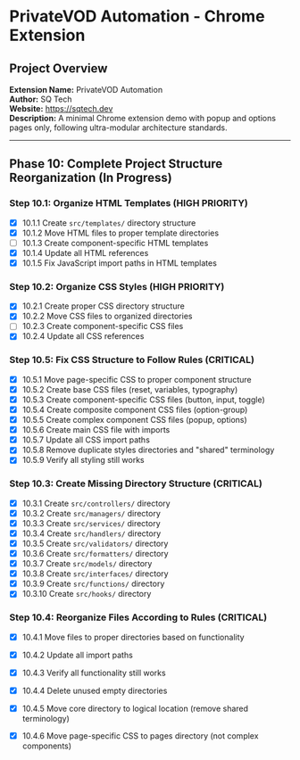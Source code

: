 # PrivateVOD Automation - Chrome Extension

## Project Overview
**Extension Name:** PrivateVOD Automation  
**Author:** SQ Tech  
**Website:** https://sqtech.dev  
**Description:** A minimal Chrome extension demo with popup and options pages only, following ultra-modular architecture standards.

---

## Phase 10: Complete Project Structure Reorganization (In Progress)

### Step 10.1: Organize HTML Templates (HIGH PRIORITY)
- [x] 10.1.1 Create `src/templates/` directory structure
- [x] 10.1.2 Move HTML files to proper template directories
- [ ] 10.1.3 Create component-specific HTML templates
- [x] 10.1.4 Update all HTML references
- [x] 10.1.5 Fix JavaScript import paths in HTML templates

### Step 10.2: Organize CSS Styles (HIGH PRIORITY)  
- [x] 10.2.1 Create proper CSS directory structure
- [x] 10.2.2 Move CSS files to organized directories
- [ ] 10.2.3 Create component-specific CSS files
- [x] 10.2.4 Update all CSS references

### Step 10.5: Fix CSS Structure to Follow Rules (CRITICAL)
- [x] 10.5.1 Move page-specific CSS to proper component structure
- [x] 10.5.2 Create base CSS files (reset, variables, typography)
- [x] 10.5.3 Create component-specific CSS files (button, input, toggle)
- [x] 10.5.4 Create composite component CSS files (option-group)
- [x] 10.5.5 Create complex component CSS files (popup, options)
- [x] 10.5.6 Create main CSS file with imports
- [x] 10.5.7 Update all CSS import paths
- [x] 10.5.8 Remove duplicate styles directories and "shared" terminology
- [x] 10.5.9 Verify all styling still works

### Step 10.3: Create Missing Directory Structure (CRITICAL)
- [x] 10.3.1 Create `src/controllers/` directory
- [x] 10.3.2 Create `src/managers/` directory  
- [x] 10.3.3 Create `src/services/` directory
- [x] 10.3.4 Create `src/handlers/` directory
- [x] 10.3.5 Create `src/validators/` directory
- [x] 10.3.6 Create `src/formatters/` directory
- [x] 10.3.7 Create `src/models/` directory
- [x] 10.3.8 Create `src/interfaces/` directory
- [x] 10.3.9 Create `src/functions/` directory
- [x] 10.3.10 Create `src/hooks/` directory

### Step 10.4: Reorganize Files According to Rules (CRITICAL)
- [x] 10.4.1 Move files to proper directories based on functionality
- [x] 10.4.2 Update all import paths
- [x] 10.4.3 Verify all functionality still works
- [x] 10.4.4 Delete unused empty directories
- [x] 10.4.5 Move core directory to logical location (remove shared terminology)
- [x] 10.4.6 Move page-specific CSS to pages directory (not complex components)


